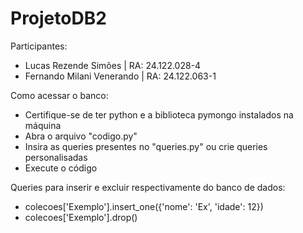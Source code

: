 # ProjetoDB2

Participantes:
- Lucas Rezende Simões | RA: 24.122.028-4
- Fernando Milani Venerando | RA: 24.122.063-1

Como acessar o banco:
- Certifique-se de ter python e a biblioteca pymongo instalados na máquina
- Abra o arquivo "codigo.py"
- Insira as queries presentes no "queries.py" ou crie queries personalisadas
- Execute o código

Queries para inserir e excluir respectivamente do banco de dados:
- colecoes['Exemplo'].insert_one({'nome': 'Ex', 'idade': 12})
- colecoes['Exemplo'].drop()
